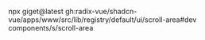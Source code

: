 npx giget@latest gh:radix-vue/shadcn-vue/apps/www/src/lib/registry/default/ui/scroll-area#dev components/s/scroll-area
